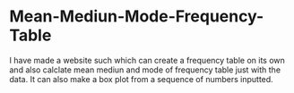 # Mean-Mediun-Mode-Frequency-Table
I have made a website such which can create a frequency table on its own and also calclate mean mediun and mode of frequency table just with the data. It can also make a box plot from a sequence of numbers inputted.
